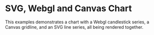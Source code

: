 # SVG, Webgl and Canvas Chart
This examples demonstrates a chart with a Webgl candlestick series, a Canvas gridline, and an SVG line series, all being rendered together.
